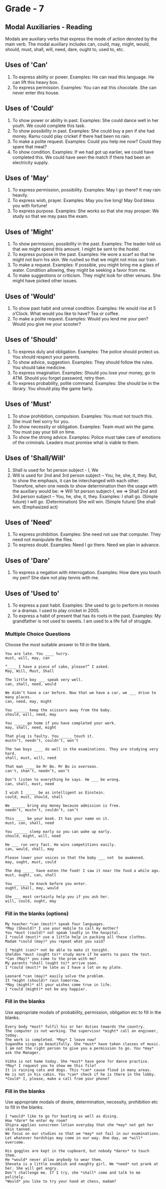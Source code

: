 # Grade - 7
## Modal Auxiliaries - Reading
Modals are auxiliary verbs that express the mode of action denoted by the main verb. The modal auxiliary includes can, could, may, might, would, should, must, shall, will, need, dare, ought to, used to, etc.
## Uses of 'Can' 
1. To express ability or power.
Examples: He can read this language.
He can lift this heavy box.
2. To express permission.
Examples: You can eat this chocolate.
She can never enter this house. 
## Uses of 'Could'
1. To show power or ability in past.
Examples: She could dance well in her youth.
We could complete this task.
2. To show possibility in past.
Examples: She could buy a pen if she had money.
Ramu could play cricket if there had been no rain.
3. To make a polite request.
Examples: Could you help me now?
Could they spare that meat?
4. To show condition.
Examples: If we had got up earlier, we could have completed this.
We could have seen the match if there had been an electricity supply.
## Uses of 'May'
1. To express permission, possibility.
Examples: May I go there? 
It may rain heavily. 
2. To express wish, prayer.
Examples: May you live long!
May God bless you with fortune! 
3. To express purpose.
Examples: She works so that she may prosper.
We study so that we may pass the exam.
## Uses of 'Might'
1. To show permission, possibility in the past.
Examples: The leader told us that we might spend this amount. 
I might be sent to the hostel.
2. To express purpose in the past.
Examples: He wore a scarf so that he might not burn his skin.
We rushed so that we might not miss our train.
3. To make a request.
Examples: If possible, you might bring me a glass of water.
Condition allowing, they might be seeking a favor from me.
4. To make suggestions or criticism.
They might look for other venues.
She might have picked other issues.
## Uses of 'Would'
1. To show past habit and unreal condition.
Examples: He would rise at 5 o’Clock. 
What would you like to have? Tea or coffee.
2. To make a polite request.
Examples: Would you lend me your pen?
Would you give me your scooter?
## Uses of 'Should'
1. To express duty and obligation.
Examples: The police should protect us.
You should respect your parents.
2. To show advice, suggestion.
Examples: They should follow the rules. 
You should take medicine. 
3. To express imagination.
Examples: Should you lose your money, go to ATM.
Should you forget password, retry then.
4. To express probability, polite command.
Examples: She should be in the library. 
You should play the game fairly. 
## Uses of 'Must'
1. To show prohibition, compulsion.
Examples: You must not touch this.
She must feel sorry for you.
2. To show necessity or obligation.
Examples: Team must win the game.
You must pay your bill on time.
3. To show the strong advice.
Examples: Police must take care of emotions of the criminals.
Leaders must promise what is viable to them.
## Uses of 'Shall/Will'
1. Shall is used for 1st person subject - I, We
2. Will is used for 2nd and 3rd person subject – You, he, she, it, they.
But, to show the emphasis, it can be interchanged with each other. Therefore, when one needs to show determination then the usage with the auxiliary would be:
=> Will 1st person subject-I, we
=> Shall 2nd and 3rd person subject – You, he, she, it, they.
Examples: 
I shall go. (Simple future)
I will go. (Determination)
She will win. (Simple future)
She shall win. (Emphasized act)
## Uses of 'Need'
1. To express prohibition.
Examples: She need not use that computer.
They need not manipulate the files.
2. To express doubt.
Examples: Need I go there.
Need we plan in advance.
## Uses of 'Dare'
1. To express a negation with interrogation.
Examples: How dare you touch my pen?
She dare not play tennis with me.
## Uses of 'Used to'
1. To express a past habit.
Examples: She used to go to perform in movies or a dramas.
I used to play cricket in 2005.
2. To express a habit of present that has its roots in the past.
Examples: My grandfather is not used to sweets.
I am used to a life full of struggle.

### Multiple Choice Questions
Choose the most suitable answer to fill in the blank.
```
You are late. You ____ hurry.
must, will, may, can

“____ I have a piece of cake, please?” I asked.
May, Will, Must, Shall

The little boy ___ speak very well.
can, shall, need, would

We didn’t have a car before. Now that we have a car, we ___ drive to many places.
can, need, may, might

You ______ keep the scissors away from the baby.
should, will, need, may

You _____ go home if you have completed your work.
may, shall, need, might

That plug is faulty. You _____ touch it.
mustn’t, needn’t, couldn’t, won’t

The two boys ____ do well in the examinations. They are studying very hard.
shall, must, will, need

That man ____ be Mr Bo. Mr Bo is overseas.
can't, shan’t, needn’t, won’t

Don’t listen to everything he says. He ___ be wrong.
can, shall, must, need

I wish I _____ be as intelligent as Einstein.
could, must, should, shall

We ______ bring any money because admission is free.
needn’t, mustn’t, couldn’t, can’t

This ____ be your book. It has your name on it.
must, can, shall, need

You ______ sleep early so you can wake up early.
should, might, will, need

He ___ run very fast. He wins competitions easily.
can, would, shall, may

Please lower your voices so that the baby ___ not  be awakened.
may, ought, must, could

The dog _____ have eaten the food! I saw it near the food a while ago.
must, ought, can, shall

You ______ to knock before you enter.
ought, shall, may, would

She ___ most certainly help you if you ask her.
will, could, ought, may
```
### Fill in the blanks (options)
```
My teacher *can (must)* speak four languages.
*May (Should)* I use your mobile to call my mother?
You *must (could)* not speak loudly in the hospital.
I *could (must)* use a little help in packing all these clothes.
Madam *could (may)* you repeat what you said?

I *might (can)* not be able to make it tonight.
Sheldon *must (ought to)* study more if he wants to pass the test.
*Can (May)* you come to the prom with me?
My parents *shall (ought to)* arrive soon.
I *could (must)* be late as I have a lot on my plate.

Leonard *can (may)* easily solve the problem.
It *might (should)* rain tomorrow.
*May (might)* all your wishes come true in life.
I *could (might)* not be any happier.
```
### Fill in the blanks 
Use appropriate modals of probability, permission, obligation etc to fill in the blanks.
```
Every body *must* fulfil his or her duties towards the country.
The computer is not working. The supervisor *might* call an engineer, today.
The work is completed. *May* I leave now?
Sugandha sings so beautifully. She *must* have taken classes of music.
I am not the right person to give you a permission to go. You *may* ask the Manager.

Vibha is not home today. She *must* have gone for dance practice.
*May* I request you to show me this file?
It is raining cats and dogs. This *can* cause flood in many areas.
He is not in his cabin. You *can* check if he is there in the lobby.
*Could* I, please, make a call from your phone?
```
### Fill in the blanks 
Use appropriate modals of desire,
determination, necessity, prohibition etc to fill in the blanks.
```
I *would* like to go for boating as well as diving.
How *dare* he enter my room?
Shipra applies sunscreen lotion everyday that she *may* not get her skin tanned.
We focus on our studies so that we *may* not fail in our examinations.
Let whatever hardships may come in our way. One day, we *will* overcome.

His goggles are kept in the cupboard, but nobody *dares* to touch them.
He *would* never allow anybody to wear them.
Sheveta is a little snobbish and naughty girl. We *need* not prank at her. She will get angry.
Don’t challenge me. If I try, she *shall* come and talk to me politely.
*Would* you like to try your hand at chess, madam?
```
